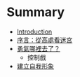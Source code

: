 # Summary

* [Introduction](README.md)
* [序言：從高處看迷宮](chapter0.md)
* [勇氣哪裡去了？](chapter1.md)
   * 控制戲
* [建立自我形象](chapter2.md)

